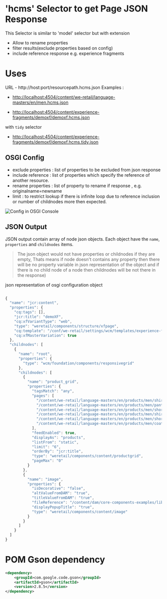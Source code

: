 
# 'hcms' Selector to get Page JSON Response

This Selector is similar to 'model' selector but with extension
  - Allow to rename properties
  - filter results(exclude properties based on config)
  - include reference response e.g. experience fragments


# Uses
  URL - http://host:port/resourcepath.hcms.json
  Examples : 
  - [http://localhost:4504/content/we-retail/language-masters/en/men.hcms.json](http://localhost:4504/content/we-retail/language-masters/en/men.hcms.json)
  
  - [http://localhost:4504/content/experience-fragments/demoxf/demoxf.hcms.json](http://localhost:4504/content/experience-fragments/demoxf/demoxf.hcms.json)
 
 with `tidy` selector
  - [http://localhost:4504/content/experience-fragments/demoxf/demoxf.hcms.tidy.json](http://localhost:4504/content/experience-fragments/demoxf/demoxf.hcms.tidy.json)
  
## OSGI Config 
  - exclude properties : list of properties to be excluded from json response
 - include reference : list of properties which specify the reference of another resource.
-  rename properties : list of property to rename if response , e.g.
  originalname=newname
-  limit : to restrict lookup if there is infinite loop due to reference inclusion or number of childnodes more then expected. 
  
  
![ Config in OSGI Console](https://github.com/arunpatidar02/aem63app-repo/blob/master/java/page/json/osgi-json-config.PNG)
  
  
## JSON Output
JSON output contain array of node json objects. Each object have the `name`, `properties` and `childnodes` items.
> The json object would not have properties or childnodes if they are empty, Thats means if node doesn't contains any property then there will be no property variable in json representation of the object and if there is no child node of a node then childnodes will be not there in the response)

json representation of osgi configuration object
```js

{
  "name": "jcr:content",
  "properties": {
    "cq:tags": [],
    "jcr:title": "demoXF",
    "cq:xfVariantType": "web",
    "type": "weretail/components/structure/xfpage",
    "cq:template": "/conf/we-retail/settings/wcm/templates/experience-fragment-web-variation",
    "cq:xfMasterVariation": true
  },
  "childnodes": [
    {
      "name": "root",
      "properties": {
        "type": "wcm/foundation/components/responsivegrid"
      },
      "childnodes": [
        {
          "name": "product_grid",
          "properties": {
            "tagsMatch": "any",
            "pages": [
              "/content/we-retail/language-masters/en/products/men/shirts/eton-short-sleeve-shirt",
              "/content/we-retail/language-masters/en/products/men/pants/trail-model-pants",
              "/content/we-retail/language-masters/en/products/men/shorts/pipeline-board-shorts",
              "/content/we-retail/language-masters/en/products/men/shirts/amsterdam-short-sleeve-travel-shirt",
              "/content/we-retail/language-masters/en/products/men/shorts/buffalo-plaid-shorts",
              "/content/we-retail/language-masters/en/products/men/coats/portland-hooded-jacket"
            ],
            "feedEnabled": true,
            "displayAs": "products",
            "listFrom": "static",
            "limit": "6",
            "orderBy": "jcr:title",
            "type": "weretail/components/content/productgrid",
            "pageMax": "0"
          }
        },
        {
          "name": "image",
          "properties": {
            "isDecorative": "false",
            "altValueFromDAM": "true",
            "titleValueFromDAM": "true",
            "fileReference": "/content/dam/core-components-examples/library/sample-assets/mini.jpg",
            "displayPopupTitle": "true",
            "type": "weretail/components/content/image"
          }
        }
      ]
    }
  ]
}     
```


# POM Gson dependency
````xml
<dependency>
	<groupId>com.google.code.gson</groupId>
	<artifactId>gson</artifactId>
	<version>2.8.5</version>
</dependency>
````
